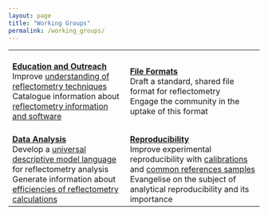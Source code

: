 ```yaml
---
layout: page
title: "Working Groups"
permalink: /working_groups/
---
```


<!--
This is the table view for the different working groups
DO NOT EDIT UNLESS YOU KNOW THAT YOU ARE DOING
andrew.mccluskey@ess.eu
-->
<table class="tt">
  <tr class="tt">
    <td class="tt">
      <a class="tt" href="./edu_and_outreach/">
        <i class="fas fa-book fa-5x"></i>
        <br>
        <b>Education and Outreach</b></a><br>
        Improve <a href="../information/learning">understanding of reflectometry techniques</a><br>
        Catalogue information about <a href="/information/activities">reflectometry information and software</a>
    </td>
    <td class="tt">
      <a class="tt" href="./file_formats/">
        <i class="fas fa-file-code fa-5x"></i>
        <br>
        <b>File Formats</b></a><br>
        Draft a standard, shared file format for reflectometry<br>
        Engage the community in the uptake of this format
    </td>
  </tr>
  <tr class="tt">
    <td class="tt">
      <a class="tt" href="./data_analysis/">
        <i class="fas fa-chart-line fa-5x"></i>
        <br>
        <b>Data Analysis</b></a><br>
        Develop a <a href="/projects/model_language">universal descriptive model language</a> for reflectometry analysis<br>
        Generate information about <a href="/information/calculation">efficiencies of reflectometry calculations</a>
    </td>
    <td class="tt">
      <a class="tt" href="./reproducibility/">
        <i class="fas fa-redo fa-5x"></i>
        <br>
        <b>Reproducibility</b></a><br>
        Improve experimental reproducibility with <a href="/projects/calibrations">calibrations</a> and <a href="/projects/standard_samples">common references samples</a><br>
        Evangelise on the subject of analytical reproducibility and its importance
    </td>
  </tr>
</table>
